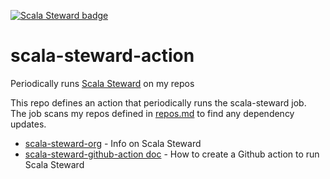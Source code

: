[![Scala Steward badge](https://img.shields.io/badge/Scala_Steward-helping-blue.svg?style=flat&logo=data:image/png;base64,iVBORw0KGgoAAAANSUhEUgAAAA4AAAAQCAMAAAARSr4IAAAAVFBMVEUAAACHjojlOy5NWlrKzcYRKjGFjIbp293YycuLa3pYY2LSqql4f3pCUFTgSjNodYRmcXUsPD/NTTbjRS+2jomhgnzNc223cGvZS0HaSD0XLjbaSjElhIr+AAAAAXRSTlMAQObYZgAAAHlJREFUCNdNyosOwyAIhWHAQS1Vt7a77/3fcxxdmv0xwmckutAR1nkm4ggbyEcg/wWmlGLDAA3oL50xi6fk5ffZ3E2E3QfZDCcCN2YtbEWZt+Drc6u6rlqv7Uk0LdKqqr5rk2UCRXOk0vmQKGfc94nOJyQjouF9H/wCc9gECEYfONoAAAAASUVORK5CYII=)](https://scala-steward.org)
# scala-steward-action
Periodically runs [Scala Steward](https://github.com/scala-steward-org/scala-steward) on my repos

This repo defines an action that periodically runs the scala-steward job.  
The job scans my repos defined in [repos.md](repos.md) to find any dependency updates.

* [scala-steward-org](https://github.com/scala-steward-org/scala-steward) - Info on Scala Steward
* [scala-steward-github-action doc](https://github.com/marketplace/actions/scala-steward-github-action) - How to create a Github action to run Scala Steward

